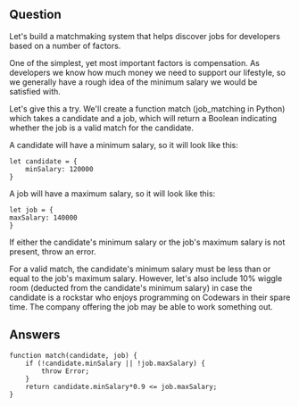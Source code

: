 ## Question
Let's build a matchmaking system that helps discover jobs for developers based on a number of factors.

One of the simplest, yet most important factors is compensation. As developers we know how much money we need to support our lifestyle, so we generally have a rough idea of the minimum salary we would be satisfied with.

Let's give this a try. We'll create a function match (job_matching in Python) which takes a candidate and a job, which will return a Boolean indicating whether the job is a valid match for the candidate.

A candidate will have a minimum salary, so it will look like this:

    let candidate = {
        minSalary: 120000
    }
A job will have a maximum salary, so it will look like this:

    let job = {
    maxSalary: 140000
    }
If either the candidate's minimum salary or the job's maximum salary is not present, throw an error.

For a valid match, the candidate's minimum salary must be less than or equal to the job's maximum salary. However, let's also include 10% wiggle room (deducted from the candidate's minimum salary) in case the candidate is a rockstar who enjoys programming on Codewars in their spare time. The company offering the job may be able to work something out.

## Answers
    function match(candidate, job) {
        if (!candidate.minSalary || !job.maxSalary) {
            throw Error;
        }
        return candidate.minSalary*0.9 <= job.maxSalary;
    }
